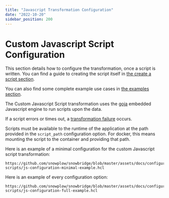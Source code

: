 ```yaml
---
title: "Javascript Transformation Configuration"
date: "2022-10-20"
sidebar_position: 200
---
```


# Custom Javascript Script Configuration

This section details how to configure the transformation, once a script is written. You can find a guide to creating the script itself in [the create a script section](../create-a-script/index.md).

You can also find some complete example use cases in [the examples section](../examples/index.md).

The Custom Javascript Script transformation uses the [goja](https://pkg.go.dev/github.com/dop251/goja) embedded Javascript engine to run scripts upon the data.

If a script errors or times out, a [transformation failure](/docs/destinations/forwarding-events/snowbridge/concepts/failure-model/index.md#transformation-failure) occurs.

Scripts must be available to the runtime of the application at the path provided in the `script_path` configuration option. For docker, this means mounting the script to the container and providing that path.

Here is an example of a minimal configuration for the custom Javascript script transformation:

```hcl reference
https://github.com/snowplow/snowbridge/blob/master/assets/docs/configuration/transformations/custom-scripts/js-configuration-minimal-example.hcl
```

Here is an example of every configuration option:

```hcl reference
https://github.com/snowplow/snowbridge/blob/master/assets/docs/configuration/transformations/custom-scripts/js-configuration-full-example.hcl
```
